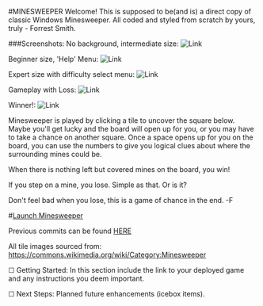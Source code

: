 #MINESWEEPER
Welcome! This is supposed to be(and is) a direct copy of classic Windows Minesweeper. All coded and styled from scratch by yours, truly - Forrest Smith.


###Screenshots:
No background, intermediate size:
![Link](https://i.imgur.com/S9QLSYK.png)

Beginner size, 'Help' Menu:
![Link](https://i.imgur.com/S9QLSYK.png)

Expert size with difficulty select menu:
![Link](https://i.imgur.com/uy1ZoIq.png)

Gameplay with Loss:
![Link](https://i.imgur.com/O1kC6nH.png)

Winner!:
![Link](https://i.imgur.com/UsjcW4e.png)


Minesweeper is played by clicking a tile to uncover the square below. Maybe you'll get lucky and the board will open up for you, or you may have to take a chance on another square. Once a space opens up for you on the board, you can use the numbers to give you logical clues about where the surrounding mines could be.

 When there is nothing left but covered mines on the board, you win!

 If you step on a mine, you lose. Simple as that. Or is it?

Don't feel bad when you lose, this is a game of chance in the end. -F

#[Launch Minesweeper](index.html)


Previous commits can be found [HERE](https://git.generalassemb.ly/forrest217/projects/tree/master/minesweeper)

All tile images sourced from:
https://commons.wikimedia.org/wiki/Category:Minesweeper


☐ Getting Started: In this section include the link to your deployed game and any instructions you deem important.

☐ Next Steps: Planned future enhancements (icebox items).